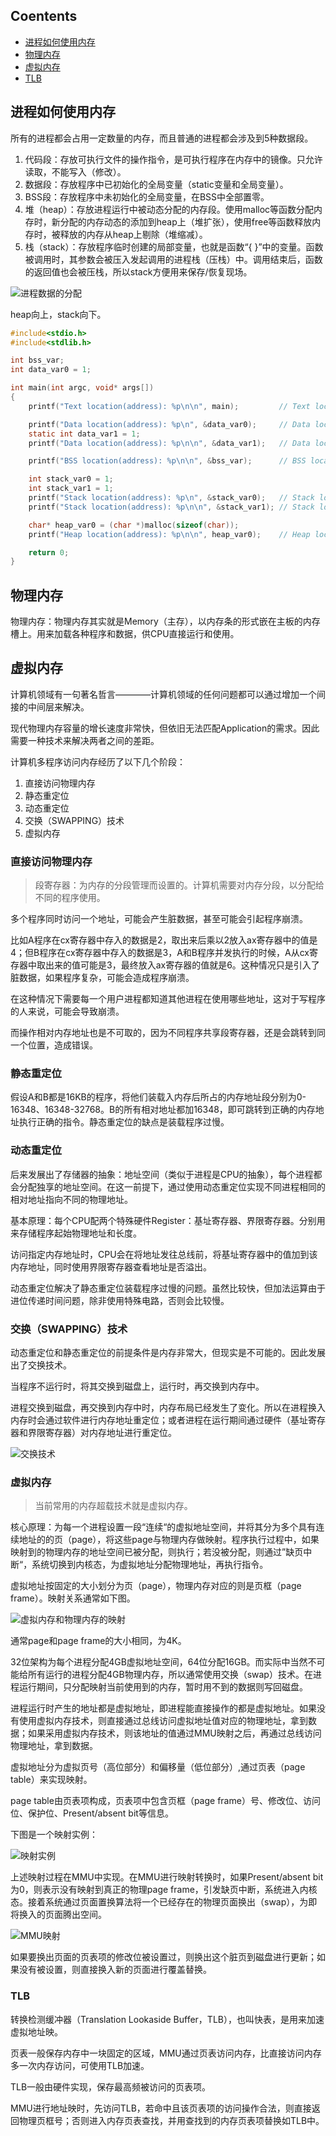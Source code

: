 ## Coentents

- [进程如何使用内存](#进程如何使用内存)
- [物理内存](#物理内存)
- [虚拟内存](#虚拟内存)
- [TLB](#TLB)

## 进程如何使用内存

所有的进程都会占用一定数量的内存，而且普通的进程都会涉及到5种数据段。
1. 代码段：存放可执行文件的操作指令，是可执行程序在内存中的镜像。只允许读取，不能写入（修改）。
2. 数据段：存放程序中已初始化的全局变量（static变量和全局变量）。
3. BSS段：存放程序中未初始化的全局变量，在BSS中全部置零。
4. 堆（heap）：存放进程运行中被动态分配的内存段。使用malloc等函数分配内存时，新分配的内存动态的添加到heap上（堆扩张），使用free等函数释放内存时，被释放的内存从heap上剔除（堆缩减）。
5. 栈（stack）：存放程序临时创建的局部变量，也就是函数“{ }”中的变量。函数被调用时，其参数会被压入发起调用的进程栈（压栈）中。调用结束后，函数的返回值也会被压栈，所以stack方便用来保存/恢复现场。

![进程数据的分配](img/进程数据的分配.png)

heap向上，stack向下。

```c
#include<stdio.h>
#include<stdlib.h>

int bss_var;
int data_var0 = 1;

int main(int argc, void* args[])
{
    printf("Text location(address): %p\n\n", main);         // Text location(address): 0x4005d6

    printf("Data location(address): %p\n", &data_var0);     // Data location(address): 0x60102c
    static int data_var1 = 1;
    printf("Data location(address): %p\n\n", &data_var1);   // Data location(address): 0x601030

    printf("BSS location(address): %p\n\n", &bss_var);      // BSS location(address): 0x601038

    int stack_var0 = 1;
    int stack_var1 = 1;
    printf("Stack location(address): %p\n", &stack_var0);   // Stack location(address): 0x7ffea6f9eb34
    printf("Stack location(address): %p\n\n", &stack_var1); // Stack location(address): 0x7ffea6f9eb30

    char* heap_var0 = (char *)malloc(sizeof(char));
    printf("Heap location(address): %p\n\n", heap_var0);    // Heap location(address): 0xa286b0

    return 0;
} 
```

## 物理内存

物理内存：物理内存其实就是Memory（主存），以内存条的形式嵌在主板的内存槽上。用来加载各种程序和数据，供CPU直接运行和使用。

## 虚拟内存

计算机领域有一句著名哲言————计算机领域的任何问题都可以通过增加一个间接的中间层来解决。

现代物理内存容量的增长速度非常快，但依旧无法匹配Application的需求。因此需要一种技术来解决两者之间的差距。

计算机多程序访问内存经历了以下几个阶段：
1. 直接访问物理内存
2. 静态重定位
3. 动态重定位
4. 交换（SWAPPING）技术
5. 虚拟内存

### 直接访问物理内存
> 段寄存器：为内存的分段管理而设置的。计算机需要对内存分段，以分配给不同的程序使用。

多个程序同时访问一个地址，可能会产生脏数据，甚至可能会引起程序崩溃。

比如A程序在cx寄存器中存入的数据是2，取出来后乘以2放入ax寄存器中的值是4；但B程序在cx寄存器中存入的数据是3，A和B程序并发执行的时候，A从cx寄存器中取出来的值可能是3，最终放入ax寄存器的值就是6。这种情况只是引入了脏数据，如果程序复杂，可能会造成程序崩溃。

在这种情况下需要每一个用户进程都知道其他进程在使用哪些地址，这对于写程序的人来说，可能会导致崩溃。

而操作相对内存地址也是不可取的，因为不同程序共享段寄存器，还是会跳转到同一个位置，造成错误。

### 静态重定位

假设A和B都是16KB的程序，将他们装载入内存后所占的内存地址段分别为0-16348、16348-32768。B的所有相对地址都加16348，即可跳转到正确的内存地址执行正确的指令。静态重定位的缺点是装载程序过慢。

### 动态重定位

后来发展出了存储器的抽象：地址空间（类似于进程是CPU的抽象），每个进程都会分配独享的地址空间。在这一前提下，通过使用动态重定位实现不同进程相同的相对地址指向不同的物理地址。

基本原理：每个CPU配两个特殊硬件Register：基址寄存器、界限寄存器。分别用来存储程序起始物理地址和长度。

访问指定内存地址时，CPU会在将地址发往总线前，将基址寄存器中的值加到该内存地址，同时使用界限寄存器查看地址是否溢出。

动态重定位解决了静态重定位装载程序过慢的问题。虽然比较快，但加法运算由于进位传递时间问题，除非使用特殊电路，否则会比较慢。

### 交换（SWAPPING）技术

动态重定位和静态重定位的前提条件是内存非常大，但现实是不可能的。因此发展出了交换技术。

当程序不运行时，将其交换到磁盘上，运行时，再交换到内存中。

进程交换到磁盘，再交换到内存中时，内存布局已经发生了变化。所以在进程换入内存时会通过软件进行内存地址重定位；或者进程在运行期间通过硬件（基址寄存器和界限寄存器）对内存地址进行重定位。

![交换技术](img/交换技术.png)

### 虚拟内存

> 当前常用的内存超载技术就是虚拟内存。

核心原理：为每一个进程设置一段“连续“的虚拟地址空间，并将其分为多个具有连续地址的的页（page），将这些page与物理内存做映射。程序执行过程中，如果映射到的物理内存的地址空间已被分配，则执行；若没被分配，则通过”缺页中断“，系统切换到内核态，为虚拟地址分配物理地址，再执行指令。

虚拟地址按固定的大小划分为页（page），物理内存对应的则是页框（page frame）。映射关系通常如下图。

![虚拟内存和物理内存的映射](img/虚拟内存和物理内存的映射.png)

通常page和page frame的大小相同，为4K。

32位架构为每个进程分配4GB虚拟地址空间，64位分配16GB。而实际中当然不可能给所有运行的进程分配4GB物理内存，所以通常使用交换（swap）技术。在进程运行期间，只分配映射当前使用到的内存，暂时用不到的数据则写回磁盘。

进程运行时产生的地址都是虚拟地址，即进程能直接操作的都是虚拟地址。如果没有使用虚拟内存技术，则直接通过总线访问虚拟地址值对应的物理地址，拿到数据；如果采用虚拟内存技术，则该地址的值通过MMU映射之后，再通过总线访问物理地址，拿到数据。

虚拟地址分为虚拟页号（高位部分）和偏移量（低位部分）,通过页表（page table）来实现映射。

page table由页表项构成，页表项中包含页框（page frame）号、修改位、访问位、保护位、Present/absent bit等信息。

下图是一个映射实例：

![映射实例](img/映射实例.png)

上述映射过程在MMU中实现。在MMU进行映射转换时，如果Present/absent bit为0，则表示没有映射到真正的物理page frame，引发缺页中断，系统进入内核态。接着系统通过页面置换算法将一个已经存在的物理页面换出（swap），为即将换入的页面腾出空间。

![MMU映射](img/MMU映射.png)

如果要换出页面的页表项的修改位被设置过，则换出这个脏页到磁盘进行更新；如果没有被设置，则直接换入新的页面进行覆盖替换。

### TLB

转换检测缓冲器（Translation Lookaside Buffer，TLB），也叫快表，是用来加速虚拟地址映。

页表一般保存内存中一块固定的区域，MMU通过页表访问内存，比直接访问内存多一次内存访问，可使用TLB加速。

TLB一般由硬件实现，保存最高频被访问的页表项。

MMU进行地址映时，先访问TLB，若命中且该页表项的访问操作合法，则直接返回物理页框号；否则进入内存页表查找，并用查找到的内存页表项替换如TLB中。